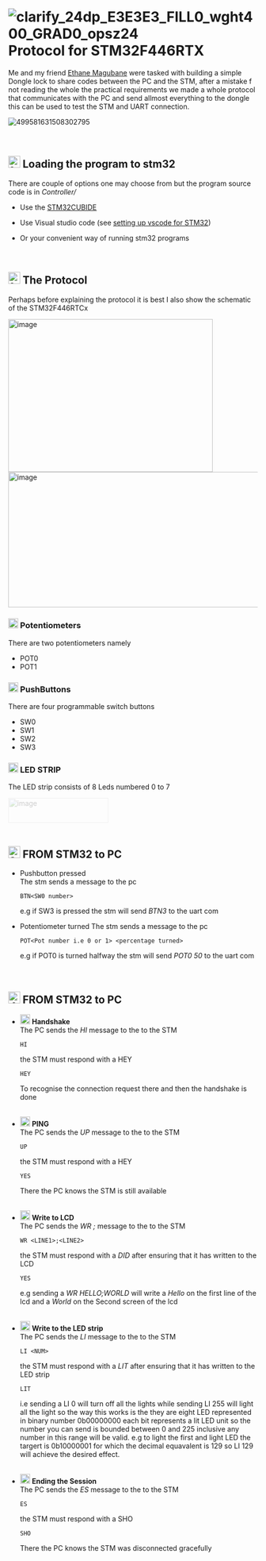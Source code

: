 # ![clarify_24dp_E3E3E3_FILL0_wght400_GRAD0_opsz24](https://github.com/user-attachments/assets/c8a00147-c714-4978-8867-879944a7f852) Protocol for STM32F446RTX

Me and my friend <a href="https://github.com/ethane-magubane">Ethane Magubane</a> were tasked with building a simple Dongle lock to share codes between the PC and the STM, after a mistake f not reading the whole the
practical requirements we made a whole protocol that communicates with the PC and send allmost everything to the dongle this can be used to test the STM and UART connection.

![499581631508302795](https://github.com/user-attachments/assets/2c3a14f3-43fb-4a9f-90c9-43612ec406b5)

<br/>

## <img width="24" height="24" alt="16319418" src="https://github.com/user-attachments/assets/e913d363-9611-4bd8-9982-f0ae4fedfefc" /> Loading the program to stm32 

There are couple of options one may choose from but the program source code is in _Controller/_

- Use the <a href= "https://www.st.com/en/development-tools/stm32cubeide.html">STM32CUBIDE</a>
* Use Visual studio code (see <a href= "https://zenembed.com/vscode-cubemx-guide">setting up vscode for STM32</a>)
+ Or your convenient way of running stm32 programs

<br/>

## <img width="24" height="24" alt="18967516" src="https://github.com/user-attachments/assets/d35eabf1-aa29-4f70-b6a1-1bcdfb5e9ac8" /> The Protocol

Perhaps before explaining the protocol it is best I also show the schematic of the STM32F446RTCx

<img width="413" height="308" alt="image" src="https://github.com/user-attachments/assets/22cc996f-1c6a-44c4-a1e8-63e1ff55fca7" />

<img width="669" height="273" alt="image" src="https://github.com/user-attachments/assets/fc79840f-0ce4-4f74-a889-974617537a96" />

 
### <img width="20" height="20" alt="images" src="https://github.com/user-attachments/assets/e045468e-aff0-42ca-b2cf-e7c0949240e4" /> Potentiometers
There are two potentiometers namely 
- POT0
- POT1

### <img width="20" height="20" alt="5735377" src="https://github.com/user-attachments/assets/0bd06e8f-1104-41a3-ae07-579b82dd0476" /> PushButtons
There are four programmable switch buttons
- SW0
- SW1
- SW2
- SW3

### <img width="20" height="20" alt="2231268" src="https://github.com/user-attachments/assets/252a7dab-794b-443a-bdf2-8a055e649e85" /> LED STRIP

The LED strip consists of 8 Leds numbered 0 to 7

<img style ="opacity: 0.2" width="202" height="50" alt="image" src="https://github.com/user-attachments/assets/d2dbb1b9-1c76-41cd-8c17-612204b65e6c" /><br/><br/>

##  <img width="24" height="24" alt="3430375" src="https://github.com/user-attachments/assets/513deb21-64fc-4855-af74-ea0cee898e1f" /> FROM STM32 to PC

- Pushbutton pressed<br/>
  The stm sends a message to the pc
  
      BTN<SW0 number>
  e.g if SW3 is pressed the stm will send *BTN3* to the uart com
- Potentiometer turned
   The stm sends a message to the pc
  
      POT<Pot number i.e 0 or 1> <percentage turned>
  e.g if POT0 is turned halfway the stm will send *POT0 50* to the uart com<br/><br/><br/>

## <img width="24" height="24" alt="4186598" src="https://github.com/user-attachments/assets/c8b86d35-466e-448b-8962-71f170df37cc" /> FROM STM32 to PC

- <img width="20" height="20" alt="18536728" src="https://github.com/user-attachments/assets/c5b1e3c9-4a87-4209-9a0e-d6430bde5d27" /> **Handshake** <br/>
  The PC sends the *HI* message to the  to the STM
  
      HI
  the STM must respond with a HEY
  
      HEY
  To recognise the connection request there and then the handshake is done<br/><br/>

  

- <img width="20" height="20" alt="9968180" src="https://github.com/user-attachments/assets/0d1fafa4-5ca7-4f4a-86dc-b3e64b90aa59" /> **PING** <br/>
  The PC sends the *UP* message to the  to the STM
  
      UP
  the STM must respond with a HEY
  
      YES
  There the PC knows the STM is still available<br/><br/>


- <img width="20" height="20" alt="908792" src="https://github.com/user-attachments/assets/2dd67cf3-a463-4f0a-9469-e0d6c49b3bbd" />   **Write to LCD** <br/>
  The PC sends the *WR <LINE1>;<LINE2>* message to the  to the STM
  
      WR <LINE1>;<LINE2>
  the STM must respond with a *DID* after ensuring that it has written to the LCD
  
      YES
  e.g sending a *WR HELLO;WORLD* will write a *Hello* on the first line of the lcd and a *World* on the Second screen of the lcd<br/><br/>

- <img width="20" height="20" alt="2338802" src="https://github.com/user-attachments/assets/5d13a932-3362-4841-a126-40bc2e971d6d" />  **Write to the LED strip** <br/>
  The PC sends the *LI <NUM>* message to the  to the STM
  
      LI <NUM>
  the STM must respond with a *LIT* after ensuring that it has written to the LED strip
  
      LIT
   i.e sending a LI 0 will turn off all the lights while sending LI 255 will light all the light so the way this works is the they are eight LED represented in binary number 0b00000000 each bit represents a lit LED unit so the number you can send is bounded between 0 and 225 inclusive any number in this range will be valid. e.g to light the first and light LED the targert is 0b10000001 for which the decimal equavalent is 129 so LI 129 will achieve the desired effect.<br/><br/>

- <img width="20" height="20" alt="5334705" src="https://github.com/user-attachments/assets/81806352-c669-493a-a46d-2bb9d9b5df36" /> **Ending the Session** <br/>
  The PC sends the *ES* message to the  to the STM
  
      ES
  the STM must respond with a SHO 
  
      SHO
  There the PC knows the STM was disconnected gracefully




